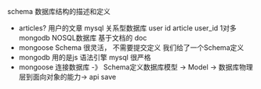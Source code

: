 schema  数据库结构的描述和定义
- articles? 
  用户的文章
  mysql 关系型数据库
  user id
  article user_id
  1对多
  mongodb NOSQL数据库
  基于文档的 doc 
- mongoose Schema
很灵活， 不需要提交定义
我们给了一个Schema定义
- mongodb  用的是js 语法引擎 
mysql 很严格 
- mongoose 连接数据库 -》 Schema定义数据库模型 -> Model -> 数据库物理层到面向对象的能力-> api save  

    